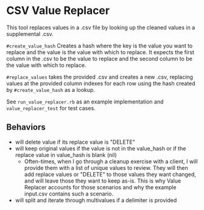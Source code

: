 CSV Value Replacer
==================

This tool replaces values in a .csv file by looking up the cleaned values in a supplemental .csv.

`#create_value_hash` Creates a hash where the key is the value you want to replace and the value is the value with which to replace. It expects the first column in the .csv to be the value to replace and the second column to be the value with which to replace.

`#replace_values` takes the provided .csv and creates a new .csv, replacing values at the provided column indexes for each row using the hash created by `#create_value_hash` as a lookup.

See `run_value_replacer.rb` as an example implementation and `value_replacer_test` for test cases.

Behaviors
---------

* will delete value if its replace value is "DELETE"
* will keep original values if the value is not in the value_hash or if the replace value in value_hash is blank (nil)
  * Often-times, when I go through a cleanup exercise with a client, I will provide them with a list of unique values to review. They will then add replace values or "DELETE" to those values they want changed, and will leave those they want to keep as-is. This is why Value Replacer accounts for those scenarios and why the example input.csv contains such a scenario.
* will split and iterate through multivalues if a delimiter is provided

